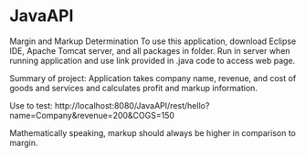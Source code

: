 # JavaAPI
Margin and Markup Determination
To use this application, download Eclipse IDE, Apache Tomcat server, and all packages in folder. Run in server when running application and use link provided in .java code to access web page.

Summary of project: Application takes company name, revenue, and cost of goods and services and calculates profit and markup information. 

Use to test: http://localhost:8080/JavaAPI/rest/hello?name=Company&revenue=200&COGS=150

Mathematically speaking, markup should always be higher in comparison to margin.
